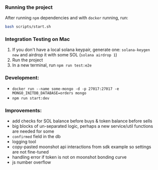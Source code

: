 ### Running the project
After running `npm` dependencies and with `docker` running, run:
```bash
bash scripts/start.sh
```

### Integration Testing on Mac

1. If you don't have a local solana keypair, generate one: `solana-keygen new` and airdrop it with some SOL (`solana airdrop 1`)
2. Run the project
3. In a new terminal, run `npm run test:e2e`

### Development:

- `docker run --name some-mongo -d -p 27017:27017 -e MONGO_INITDB_DATABASE=orders mongo`
- `npm run start:dev`

### Improvements:

- add checks for SOL balance before buys & token balance before sells
- big blocks of un-separated logic, perhaps a new service/util functions are needed for some
- `confirmed` field in the db
- logging tool
- copy-pasted moonshot api interactions from sdk example so settings are not fine-tuned
- handling error if token is not on moonshot bonding curve
- js number overflow
